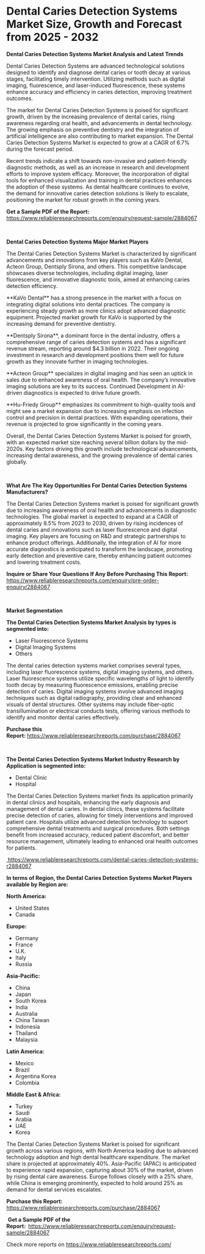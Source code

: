 <p><h1>Dental Caries Detection Systems Market Size, Growth and Forecast from 2025 - 2032</h1></p><p><strong>Dental Caries Detection Systems Market Analysis and Latest Trends</strong></p>
<p><p>Dental Caries Detection Systems are advanced technological solutions designed to identify and diagnose dental caries or tooth decay at various stages, facilitating timely intervention. Utilizing methods such as digital imaging, fluorescence, and laser-induced fluorescence, these systems enhance accuracy and efficiency in caries detection, improving treatment outcomes.</p><p>The market for Dental Caries Detection Systems is poised for significant growth, driven by the increasing prevalence of dental caries, rising awareness regarding oral health, and advancements in dental technology. The growing emphasis on preventive dentistry and the integration of artificial intelligence are also contributing to market expansion. The Dental Caries Detection Systems Market is expected to grow at a CAGR of 6.7% during the forecast period. </p><p>Recent trends indicate a shift towards non-invasive and patient-friendly diagnostic methods, as well as an increase in research and development efforts to improve system efficacy. Moreover, the incorporation of digital tools for enhanced visualization and training in dental practices enhances the adoption of these systems. As dental healthcare continues to evolve, the demand for innovative caries detection solutions is likely to escalate, positioning the market for robust growth in the coming years.</p></p>
<p><strong>Get a Sample PDF of the Report:&nbsp;</strong> <a href="https://www.reliableresearchreports.com/enquiry/request-sample/2884067?utm_campaign=2283&utm_medium=2&utm_source=Github&utm_content=ia&utm_term=13032025&utm_id=dental-caries-detection-systems">https://www.reliableresearchreports.com/enquiry/request-sample/2884067</a></p>
<p>&nbsp;</p>
<p><strong>Dental Caries Detection Systems Major Market Players</strong></p>
<p><p>The Dental Caries Detection Systems Market is characterized by significant advancements and innovations from key players such as KaVo Dental, Acteon Group, Dentsply Sirona, and others. This competitive landscape showcases diverse technologies, including digital imaging, laser fluorescence, and innovative diagnostic tools, aimed at enhancing caries detection efficiency.</p><p>**KaVo Dental** has a strong presence in the market with a focus on integrating digital solutions into dental practices. The company is experiencing steady growth as more clinics adopt advanced diagnostic equipment. Projected market growth for KaVo is supported by the increasing demand for preventive dentistry.</p><p>**Dentsply Sirona**, a dominant force in the dental industry, offers a comprehensive range of caries detection systems and has a significant revenue stream, reporting around $4.3 billion in 2022. Their ongoing investment in research and development positions them well for future growth as they innovate further in imaging technologies.</p><p>**Acteon Group** specializes in digital imaging and has seen an uptick in sales due to enhanced awareness of oral health. The company’s innovative imaging solutions are key to its success. Continued Development in AI-driven diagnostics is expected to drive future growth.</p><p>**Hu-Friedy Group** emphasizes its commitment to high-quality tools and might see a market expansion due to increasing emphasis on infection control and precision in dental practices. With expanding operations, their revenue is projected to grow significantly in the coming years.</p><p>Overall, the Dental Caries Detection Systems Market is poised for growth, with an expected market size reaching several billion dollars by the mid-2020s. Key factors driving this growth include technological advancements, increasing dental awareness, and the growing prevalence of dental caries globally.</p></p>
<p>&nbsp;</p>
<p><strong>What Are The Key Opportunities For Dental Caries Detection Systems Manufacturers?</strong></p>
<p><p>The Dental Caries Detection Systems market is poised for significant growth due to increasing awareness of oral health and advancements in diagnostic technologies. The global market is expected to expand at a CAGR of approximately 8.5% from 2023 to 2030, driven by rising incidences of dental caries and innovations such as laser fluorescence and digital imaging. Key players are focusing on R&D and strategic partnerships to enhance product offerings. Additionally, the integration of AI for more accurate diagnostics is anticipated to transform the landscape, promoting early detection and preventive care, thereby enhancing patient outcomes and lowering treatment costs.</p></p>
<p><strong>Inquire or Share Your Questions If Any Before Purchasing This Report:</strong> <a href="https://www.reliableresearchreports.com/enquiry/pre-order-enquiry/2884067?utm_campaign=2283&utm_medium=2&utm_source=Github&utm_content=ia&utm_term=13032025&utm_id=dental-caries-detection-systems">https://www.reliableresearchreports.com/enquiry/pre-order-enquiry/2884067</a></p>
<p>&nbsp;</p>
<p><strong>Market Segmentation</strong></p>
<p><strong>The Dental Caries Detection Systems Market Analysis by types is segmented into:</strong></p>
<p><ul><li>Laser Fluorescence Systems</li><li>Digital Imaging Systems</li><li>Others</li></ul></p>
<p><p>The dental caries detection systems market comprises several types, including laser fluorescence systems, digital imaging systems, and others. Laser fluorescence systems utilize specific wavelengths of light to identify tooth decay by measuring fluorescence emissions, enabling precise detection of caries. Digital imaging systems involve advanced imaging techniques such as digital radiography, providing clear and enhanced visuals of dental structures. Other systems may include fiber-optic transillumination or electrical conducts tests, offering various methods to identify and monitor dental caries effectively.</p></p>
<p><strong>Purchase this Report:&nbsp;</strong><a href="https://www.reliableresearchreports.com/purchase/2884067?utm_campaign=2283&utm_medium=2&utm_source=Github&utm_content=ia&utm_term=13032025&utm_id=dental-caries-detection-systems">https://www.reliableresearchreports.com/purchase/2884067</a></p>
<p>&nbsp;</p>
<p><strong>The Dental Caries Detection Systems Market Industry Research by Application is segmented into:</strong></p>
<p><ul><li>Dental Clinic</li><li>Hospital</li></ul></p>
<p><p>The Dental Caries Detection Systems market finds its application primarily in dental clinics and hospitals, enhancing the early diagnosis and management of dental caries. In dental clinics, these systems facilitate precise detection of caries, allowing for timely interventions and improved patient care. Hospitals utilize advanced detection technology to support comprehensive dental treatments and surgical procedures. Both settings benefit from increased accuracy, reduced patient discomfort, and better resource management, ultimately leading to enhanced oral health outcomes for patients.</p></p>
<p><a href="https://www.reliableresearchreports.com/dental-caries-detection-systems-r2884067?utm_campaign=2283&utm_medium=2&utm_source=Github&utm_content=ia&utm_term=13032025&utm_id=dental-caries-detection-systems">&nbsp;https://www.reliableresearchreports.com/dental-caries-detection-systems-r2884067</a></p>
<p><strong>In terms of Region, the Dental Caries Detection Systems Market Players available by Region are:</strong></p>
<p>
    <p> <strong> North America: </strong>
        <ul>
            <li>United States</li>
            <li>Canada</li>
        </ul>
        </p> 
    <p> <strong> Europe: </strong>
        <ul>
            <li>Germany</li>
            <li>France</li>
            <li>U.K.</li>
            <li>Italy</li>
            <li>Russia</li>
        </ul>
        </p> 
    <p> <strong> Asia-Pacific: </strong>
        <ul>
            <li>China</li>
            <li>Japan</li>
            <li>South Korea</li>
            <li>India</li>
            <li>Australia</li>
            <li>China Taiwan</li>
            <li>Indonesia</li>
            <li>Thailand</li>
            <li>Malaysia</li>
        </ul>
        </p> 
    <p> <strong> Latin America: </strong>
        <ul>
            <li>Mexico</li>
            <li>Brazil</li>
            <li>Argentina Korea</li>
            <li>Colombia</li>
        </ul>
        </p> 
    <p> <strong> Middle East & Africa: </strong>
        <ul>
            <li>Turkey</li>
            <li>Saudi</li>
            <li>Arabia</li>
            <li>UAE</li>
            <li>Korea</li>
        </ul>
    </p>
    </p>
<p><p>The Dental Caries Detection Systems Market is poised for significant growth across various regions, with North America leading due to advanced technology adoption and high dental healthcare expenditure. The market share is projected at approximately 40%. Asia-Pacific (APAC) is anticipated to experience rapid expansion, capturing about 30% of the market, driven by rising dental care awareness. Europe follows closely with a 25% share, while China is emerging prominently, expected to hold around 25% as demand for dental services escalates.</p></p>
<p><strong>Purchase this Report: </strong><a href="https://www.reliableresearchreports.com/purchase/2884067?utm_campaign=2283&utm_medium=2&utm_source=Github&utm_content=ia&utm_term=13032025&utm_id=dental-caries-detection-systems">https://www.reliableresearchreports.com/purchase/2884067</a></p>
<p>&nbsp;<strong>Get a Sample PDF of the Report:&nbsp;&nbsp;</strong><a href="https://www.reliableresearchreports.com/enquiry/request-sample/2884067?utm_campaign=2283&utm_medium=2&utm_source=Github&utm_content=ia&utm_term=13032025&utm_id=dental-caries-detection-systems">https://www.reliableresearchreports.com/enquiry/request-sample/2884067</a></p>
<p><strong></strong></p>
<p>Check more reports on <a href="https://www.reliableresearchreports.com/?utm_campaign=2283&utm_medium=2&utm_source=Github&utm_content=ia&utm_term=13032025&utm_id=dental-caries-detection-systems">https://www.reliableresearchreports.com/</a></p>